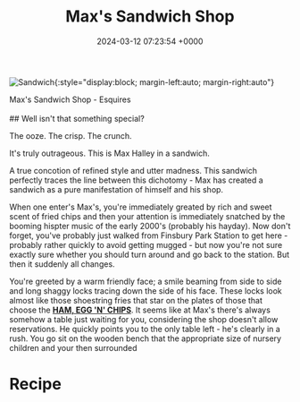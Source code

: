 ﻿---
layout: post
title:  Max's Sandwich Shop
date:   2024-03-12 07:23:54 +0000
---
![Sandwich]({{site.baseurl}}/assets/sandwich.jpeg){:style="display:block; margin-left:auto; margin-right:auto"}
<figcaption>Max's Sandwich Shop - Esquires</figcaption>
<br>
## Well isn't that something special? 

The ooze. The crisp. The crunch. 

It's truly outrageous. This is Max Halley in a sandwich.

A true concotion of refined style and utter madness. This sandwich perfectly traces the line between this dichotomy - Max has created a sandwich as a pure manifestation of himself and his shop. 


When one enter's Max's, you're immediately greated by rich and sweet scent of fried chips and then your attention is immediately snatched by the booming hispter music of the early 2000's (probably his hayday). Now don't forget, you've probably just walked from Finsbury Park Station to get here - probably rather quickly to avoid getting mugged - but now you're not sure exactly sure whether you should turn around and go back to the station. But then it suddenly all changes. 

You're greeted by a warm friendly face; a smile beaming from side to side and long shaggy locks tracing down the side of his face. These locks look almost like those shoestring fries that star on the plates of those that choose the [**HAM, EGG 'N' CHIPS**]({{site.baseurl}}/2024/03/12/maxs.html#Recipe:~:text=e%20e%20e-,Recipe,-Ambient%20Recipes). It seems like at Max's there's always somehow a table just waiting for you, considering the shop doesn't allow reservations. He quickly points you to the only table left - he's clearly in a rush. You go sit on the wooden bench that the appropriate size of nursery children and your then surrounded



# Recipe

